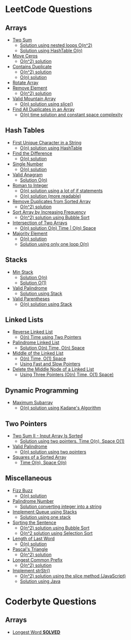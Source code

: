 # LeetCode Questions
## Arrays
- [Two Sum](https://leetcode.com/problems/two-sum/description/)
  - [Solution using nested loops O(n^2)](https://leetcode.com/problems/two-sum/discuss/1673556/Two-Sum)
  - [Solution using HashTable O(n)](https://leetcode.com/problems/two-sum/discuss/1689840/Two-Sum-(HashTable))
- [Move Ceros](https://leetcode.com/problems/move-zeroes/description/)
  - [O(n^2) solution](https://leetcode.com/problems/move-zeroes/discuss/1701022/Move-Zeroes-O(n2)-(Naive-Approach))
- [Contains Duplicate](https://leetcode.com/problems/contains-duplicate/description/)
  - [O(n^2) solution](https://leetcode.com/submissions/detail/564624349/)
  - [O(n) solution](https://leetcode.com/problems/contains-duplicate/discuss/1700500/Contains-Duplicate-Solution-O(n))
- [Rotate Array](https://leetcode.com/problems/rotate-array/description/)
- [Remove Element](https://leetcode.com/problems/remove-element/)
  - [O(n^2) solution](https://leetcode.com/problems/remove-element/discuss/1702436/Remove-Element-(JavaScript))
- [Valid Mountain Array](https://leetcode.com/problems/valid-mountain-array)
  - [O(n) solution using slice()](https://leetcode.com/problems/valid-mountain-array/discuss/1719585/JavaScript-using-slice())
- [Find All Duplicates in an Array](https://leetcode.com/problems/find-all-duplicates-in-an-array/)
  - [O(n) time solution and constant space complexity](https://leetcode.com/problems/find-all-duplicates-in-an-array/discuss/1853351/Solution-in-JavaScript)
## Hash Tables
- [First Unique Character in a String](https://leetcode.com/problems/first-unique-character-in-a-string/description/)
  - [O(n) solution using HashTable](https://leetcode.com/problems/first-unique-character-in-a-string/discuss/1714092/Straightforward-solution-using-HashMap-(JavaScript))
- [Find the Difference](https://leetcode.com/problems/find-the-difference/)
  - [O(n) solution](https://leetcode.com/problems/find-the-difference/discuss/1761962/JavaScript-solution)
- [Single Number](https://leetcode.com/problems/single-number)
  - [O(n) solution](https://leetcode.com/problems/single-number/discuss/1727207/Easy-to-Understand-Solution-using-HashMap-(JavaScript))
- [Valid Anagram](https://leetcode.com/problems/valid-anagram/)
  - [Solution O(n)](https://leetcode.com/problems/valid-anagram/discuss/1684003/Valid-Anagram-(JavaScript))
- [Roman to Integer](https://leetcode.com/problems/roman-to-integer/)
  - [O(n) solution using a lot of if statements](https://leetcode.com/problems/roman-to-integer/discuss/1701056/Roman-to-Integer-(Naive-Approach))
  - [O(n) solution (more readable)](https://leetcode.com/problems/roman-to-integer/discuss/1702303/JavaScript-O(n)-Solution)
- [Remove Duplicates from Sorted Array](https://leetcode.com/problems/remove-duplicates-from-sorted-array/)
  - [O(n^2) solution](https://leetcode.com/problems/remove-duplicates-from-sorted-array/discuss/1702470/Remove-Duplicates-(JavaScript))
- [Sort Array by Increasing Frequency](https://leetcode.com/problems/sort-array-by-increasing-frequency/)
  - [O(n^2) solution using Bubble Sort](https://leetcode.com/problems/sort-array-by-increasing-frequency/discuss/1707575/Solution-using-HashTable-and-the-Bubble-Sort-algorithm-(JavaScript))
- [Intersection of Two Arrays](https://leetcode.com/problems/intersection-of-two-arrays/)
  - [O(n) solution O(n) Time | O(n) Space](https://leetcode.com/problems/intersection-of-two-arrays/discuss/1863339/JavaScript-O(n)-Time)
- [Majority Element](https://leetcode.com/problems/majority-element/)
  - [O(n) solution](https://leetcode.com/problems/majority-element/discuss/1837850/JavaScript-easy-solution-with-steps)
  - [Solution using only one loop O(n)](https://leetcode.com/problems/majority-element/discuss/1850368/Easy-solution-with-explanation-using-JavaScript)
## Stacks
- [Min Stack](https://leetcode.com/problems/min-stack/)
  - [Solution O(n)](https://leetcode.com/problems/min-stack/discuss/1687911/Min-Stack-(JavaScript))
  - [Solution O(1)](https://leetcode.com/problems/min-stack/discuss/1688108/Min-Stack-O(1)-Solution-(JavaScript))
- [Valid Palindrome](https://leetcode.com/problems/valid-palindrome)
  - [Solution using Stack](https://leetcode.com/problems/valid-palindrome/discuss/1714368/Solution-using-Stack-(JavaScript))
- [Valid Parentheses](https://leetcode.com/problems/valid-parentheses)
  - [O(n) solution using Stack](https://leetcode.com/problems/valid-parentheses/discuss/1721816/Solution-using-Stack-(JavaScript))
## Linked Lists
- [Reverse Linked List](https://leetcode.com/problems/reverse-linked-list/)
  - [O(n) Time using Two Pointers](https://leetcode.com/problems/reverse-linked-list/discuss/1874812/JavaScript-(Two-Pointers))
- [Palindrome Linked List](https://leetcode.com/problems/palindrome-linked-list/)
  - [Solution O(n) Time, O(n) Space](https://leetcode.com/problems/palindrome-linked-list/discuss/1878069/JavaScript-naive-approach)
- [Middle of the Linked List](https://leetcode.com/problems/middle-of-the-linked-list/)
  - [O(n) Time, O(1) Space](https://leetcode.com/problems/middle-of-the-linked-list/discuss/1881129/JavaScript-Easy-Solution)
  - [Using Fast and Slow Pointers](https://leetcode.com/problems/middle-of-the-linked-list/discuss/1892665/Fast-and-Slow-Pointers-(JavaScript))
- [Delete the Middle Node of a Linked List](https://leetcode.com/problems/delete-the-middle-node-of-a-linked-list/)
  - [Using Three Pointers (O(n) Time, O(1) Space)](https://leetcode.com/problems/delete-the-middle-node-of-a-linked-list/discuss/1892713/Using-Three-Pointers-(JavaScript))
## Dynamic Programming
- [Maximum Subarray](https://leetcode.com/problems/maximum-subarray)
  - [O(n) solution using Kadane's Algorithm](https://leetcode.com/problems/maximum-subarray/discuss/1853294/Solution-using-Kadane's-Algorithm)
## Two Pointers
- [Two Sum II - Input Array Is Sorted](https://leetcode.com/problems/two-sum-ii-input-array-is-sorted/)
  - [Solution using two pointers. Time O(n), Space O(1)](https://leetcode.com/problems/two-sum-ii-input-array-is-sorted/discuss/1860814/Two-Pointers-Solution)
- [Valid Palindrome](https://leetcode.com/problems/valid-palindrome)
  - [O(n) solution using two pointers](https://leetcode.com/problems/valid-palindrome/discuss/1861103/JavaScript-solution-(Two-Pointers))
- [Squares of a Sorted Array](https://leetcode.com/problems/squares-of-a-sorted-array/)
  - [Time O(n), Space O(n)](https://leetcode.com/problems/squares-of-a-sorted-array/discuss/1861577/JavaScript-solution-(Two-Pointers))
## Miscellaneous
- [Fizz Buzz](https://leetcode.com/problems/fizz-buzz)
  - [O(n) solution](https://leetcode.com/problems/fizz-buzz/discuss/1778499/Fizz-Buzz-(JavaScript))
- [Palindrome Number](https://leetcode.com/problems/palindrome-number/)
  - [Solution converting integer into a string](https://leetcode.com/submissions/detail/615290137/)
- [Implement Queue using Stacks](https://leetcode.com/problems/implement-queue-using-stacks/)
  - [Solution using one stack](https://leetcode.com/problems/implement-queue-using-stacks/discuss/1683113/Implement-Queue-using-Stacks-(JavaScript))
- [Sorting the Sentence](https://leetcode.com/problems/sorting-the-sentence)
  - [O(n^2) solution using Bubble Sort](https://leetcode.com/problems/sorting-the-sentence/discuss/1713351/Solution-using-Bubble-Sort)
  - [O(n^2 solution using Selection Sort](https://leetcode.com/problems/sorting-the-sentence/discuss/1713884/Solution-using-Selection-Sort)
- [Length of Last Word](https://leetcode.com/problems/length-of-last-word/)
  - [O(n) solution](https://leetcode.com/problems/length-of-last-word/discuss/1714454/Solution-(JavaScript))
- [Pascal's Triangle](https://leetcode.com/problems/pascals-triangle)
  - [O(n^2) solution](https://leetcode.com/problems/pascals-triangle/discuss/1763938/JavaScript-Solution)
- [Longest Common Prefix](https://leetcode.com/problems/longest-common-prefix/)
  - [O(n^2) solution](https://leetcode.com/problems/longest-common-prefix/discuss/1778455/JavaScript-Solution)
- [Implement strStr()](https://leetcode.com/problems/implement-strstr/)
  - [O(n^2) solution using the slice method (JavaScript)](https://leetcode.com/problems/implement-strstr/discuss/1856380/JavaScript-Solution-using-slice())
  - [Solution using Java](https://leetcode.com/problems/implement-strstr/discuss/1856423/Java-Solution)
# Coderbyte Questions
## Arrays
- [Longest Word **SOLVED**](https://coderbyte.com/results/CDDR1:Longest%20Word:JavaScript)
